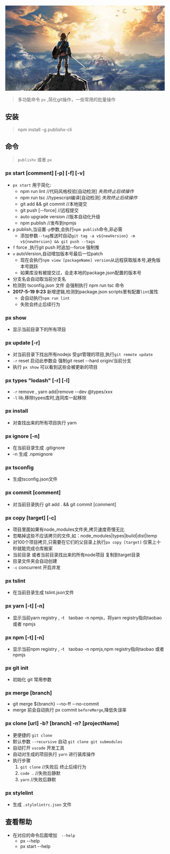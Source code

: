 ![example](./logo.png)

> 多功能命令 `px` ,简化git操作，一些常用的批量操作

## 安装
> npm install -g publishx-cli

## 命令
> `publishx` 或者 `px`

### px start [comment] [-p] [-f] [-v]
- `px start` 用于简化:
    - npm run lint //代码风格校验[自动检测] *失败终止后续操作*
    - npm run tsc //typescript编译[自动检测]  *失败终止后续操作*
    - git add && git commit  //本地提交
    - git push [--force] //远程提交
    - auto upgrade version //版本自动化升级
    - npm publish  //发布到npmjs
- `p` publish,当设置`-p`参数,会执行`npm publish`命令,非必需
    - 添加参数`--tag`推送时自动`git tag -a v${newVersion} -m v${newVersion} && git push --tags`
- `f` force ,执行git push 时追加--force 强制推
- `v` autoVersion,自动增加版本号最后一位patch
    * 现在会执行`npm view [packageName] version`从远程获取版本号,避免版本号跳跃
    * 如果库没有被提交过，会走本地的package.json配置的版本号
-  分支名会自动取当前分支名
-  检测到 tsconfig.json 文件 会强制执行 npm run tsc 命令
- **2017-5-19 9:23** 新增逻辑,检测到package.json scripts里有配置`lint`属性
    - 会自动执行`npm run lint`
    - 失败会终止后续行为

### px show
- 显示当前目录下的所有项目

### px update [-r]
- 对当前目录下找出所有nodejs 受git管理的项目,执行`git remote update`
- `-r` reset 启动此参数会 强制git reset --hard origin/当前分支
- 执行 `px show` 可以看到这些会被更新的项目

### px types "lodash" [-r] [-l]
-  `-r` remove , yarn add|remove --dev @types/xxx
- `-l` lib,移除types库时,连同库一起移除

### px install
- 对查找出来的所有项目执行 yarn

### px ignore [-n]
- 在当前目录生成 .gitignore
- -n 生成 .npmignore

### px tsconfig
- 生成tsconfig.json文件

### px commit [comment]
- 对当前目录执行 git add . && git commit [comment]

### px copy [target]  [-c]
- 项目里面如果有node_modules文件夹,拷贝速度奇慢无比
- 忽略掉这些不应该拷贝的文件,如：node_modules|types|build|dist|temp
- 对100个项目拷贝,只需要在它们的父目录上执行`px copy [target]` 仅需上十秒就能完成仓库搬家
- 当前目录 或者当前目录找出来的所有node项目 复制到target目录
- 目录文件夹会自动创建
- `-c` concurrent 开启并发

### px tslint
- 在当前目录生成 tslint.json文件

### px yarn [-t] [-n]
- 显示当前yarn registry , -t　taobao -n npmjs，将yarn registry指向taobao 或者 npmjs

### px npm [-t] [-n]
- 显示当前npm registry , -t　taobao -n npmjs,npm registry指向taobao 或者 npmjs

### px git init
- 初始化 git 常用参数

### px merge [branch]
- git merge ${branch} --no-ff --no-commit
- merge 前会自动执行 px commit `beforeMerge`,降低失误率

### px clone [url] -b? [branch] -n? [projectName]
- 更便捷的 `git clone`
- 默认参数 `--recursive` 自动 `git clone git submodules`
- 自动打开 `vscode` 开发工具
- 自动对生成的项目执行 `yarn` 进行装库操作
- 执行步骤
  1. `git clone` //失败后 终止后续行为
  2. `code .` //失败后静默
  3. `yarn` //失败后静默

### px stylelint
- 生成 `.stylelintrc.json` 文件
## 查看帮助

- 在对应的命令后面增加　`--help`
    * px --help
    * px start --help

